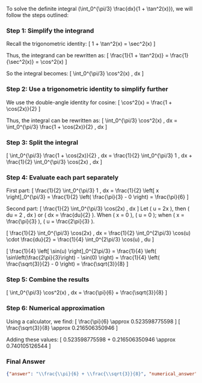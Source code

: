 To solve the definite integral \(\int_0^{\pi/3} \frac{dx}{1 + \tan^2(x)}\), we will follow the steps outlined:

### Step 1: Simplify the integrand
Recall the trigonometric identity:
\[ 1 + \tan^2(x) = \sec^2(x) \]

Thus, the integrand can be rewritten as:
\[ \frac{1}{1 + \tan^2(x)} = \frac{1}{\sec^2(x)} = \cos^2(x) \]

So the integral becomes:
\[ \int_0^{\pi/3} \cos^2(x) \, dx \]

### Step 2: Use a trigonometric identity to simplify further
We use the double-angle identity for cosine:
\[ \cos^2(x) = \frac{1 + \cos(2x)}{2} \]

Thus, the integral can be rewritten as:
\[ \int_0^{\pi/3} \cos^2(x) \, dx = \int_0^{\pi/3} \frac{1 + \cos(2x)}{2} \, dx \]

### Step 3: Split the integral
\[ \int_0^{\pi/3} \frac{1 + \cos(2x)}{2} \, dx = \frac{1}{2} \int_0^{\pi/3} 1 \, dx + \frac{1}{2} \int_0^{\pi/3} \cos(2x) \, dx \]

### Step 4: Evaluate each part separately
First part:
\[ \frac{1}{2} \int_0^{\pi/3} 1 \, dx = \frac{1}{2} \left[ x \right]_0^{\pi/3} = \frac{1}{2} \left( \frac{\pi}{3} - 0 \right) = \frac{\pi}{6} \]

Second part:
\[ \frac{1}{2} \int_0^{\pi/3} \cos(2x) \, dx \]
Let \( u = 2x \), then \( du = 2 \, dx \) or \( dx = \frac{du}{2} \). When \( x = 0 \), \( u = 0 \); when \( x = \frac{\pi}{3} \), \( u = \frac{2\pi}{3} \).

\[ \frac{1}{2} \int_0^{\pi/3} \cos(2x) \, dx = \frac{1}{2} \int_0^{2\pi/3} \cos(u) \cdot \frac{du}{2} = \frac{1}{4} \int_0^{2\pi/3} \cos(u) \, du \]

\[ \frac{1}{4} \left[ \sin(u) \right]_0^{2\pi/3} = \frac{1}{4} \left( \sin\left(\frac{2\pi}{3}\right) - \sin(0) \right) = \frac{1}{4} \left( \frac{\sqrt{3}}{2} - 0 \right) = \frac{\sqrt{3}}{8} \]

### Step 5: Combine the results
\[ \int_0^{\pi/3} \cos^2(x) \, dx = \frac{\pi}{6} + \frac{\sqrt{3}}{8} \]

### Step 6: Numerical approximation
Using a calculator, we find:
\[ \frac{\pi}{6} \approx 0.523598775598 \]
\[ \frac{\sqrt{3}}{8} \approx 0.216506350946 \]

Adding these values:
\[ 0.523598775598 + 0.216506350946 \approx 0.740105126544 \]

### Final Answer
```json
{"answer": "\\frac{\\pi}{6} + \\frac{\\sqrt{3}}{8}", "numerical_answer": "0.7401051265"}
```